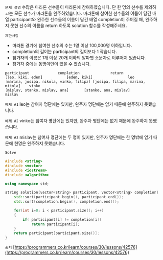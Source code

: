 `문제 설명`
수많은 마라톤 선수들이 마라톤에 참여하였습니다. 단 한 명의 선수를 제외하고는 모든 선수가 마라톤을 완주하였습니다.
마라톤에 참여한 선수들의 이름이 담긴 배열 participant와 완주한 선수들의 이름이 담긴 배열 completion이 주어질 때, 완주하지 못한 선수의 이름을 return 하도록 solution 함수를 작성해주세요.

`제한사항`
- 마라톤 경기에 참여한 선수의 수는 1명 이상 100,000명 이하입니다.
- completion의 길이는 participant의 길이보다 1 작습니다.
- 참가자의 이름은 1개 이상 20개 이하의 알파벳 소문자로 이루어져 있습니다.
- 참가자 중에는 동명이인이 있을 수 있습니다.
```
participant				completion				return
[leo, kiki, eden]			[eden, kiki]				leo
[marina, josipa, nikola, vinko, filipa]	[josipa, filipa, marina, nikola]	vinko
[mislav, stanko, mislav, ana]		[stanko, ana, mislav]			mislav
```
`예제 #1`
leo는 참여자 명단에는 있지만, 완주자 명단에는 없기 때문에 완주하지 못했습니다.

`예제 #2`
vinko는 참여자 명단에는 있지만, 완주자 명단에는 없기 때문에 완주하지 못했습니다.

`예제 #3`
mislav는 참여자 명단에는 두 명이 있지만, 완주자 명단에는 한 명밖에 없기 때문에 한명은 완주하지 못했습니다.

`Solve`
```cpp
#include <string>
#include <vector>
#include <iostream>
#include <algorithm>

using namespace std;

string solution(vector<string> participant, vector<string> completion) {
    std::sort(participant.begin(), participant.end());
    std::sort(completion.begin(), completion.end());

    for(int i=0; i < participant.size(); i++)
    {
        if( participant[i] != completion[i])
            return participant[i];
    }
    return participant[participant.size()];
}
```
`출처`
[https://programmers.co.kr/learn/courses/30/lessons/42576](https://programmers.co.kr/learn/courses/30/lessons/42576)
